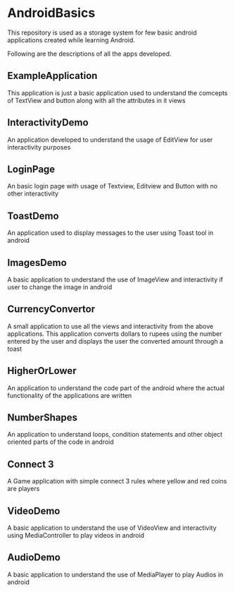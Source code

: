 # AndroidBasics
This repository is used as a storage system for few basic android applications created while learning Android.

Following are the descriptions of all the apps developed.

## ExampleApplication
This application is just a basic application used to understand the comcepts of TextView and button along with all the attributes in it views

## InteractivityDemo
An application developed to understand the usage of EditView for user interactivity purposes

## LoginPage
An basic login page with usage of Textview, Editview and Button with no other interactivity

## ToastDemo
An application used to display messages to the user using Toast tool in android

## ImagesDemo
A basic application to understand the use of ImageView and interactivity if user to change the image in android

## CurrencyConvertor
A small application to use all the views and interactivity from the above applications. This application converts dollars to rupees using the number entered by the user and displays the user the converted amount through a toast 

## HigherOrLower
An application to understand the code part of the android where the actual functionality of the applications are written

## NumberShapes
An application to understand loops, condition statements and other object oriented parts of the code in android

## Connect 3
A Game application with simple connect 3 rules where yellow and red coins are players

## VideoDemo
A basic application to understand the use of VideoView and interactivity using MediaController to play videos in android

## AudioDemo
A basic application to understand the use of MediaPlayer to play Audios in android